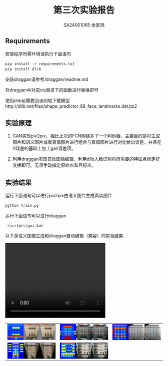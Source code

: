 

# <center>第三次实验报告</center>

<center> SA24001065 余家玮</center>

## Requirements

安装程序所需环境请执行下面语句

```python
pip install -r requirements.txt
pip install dlib
```

安装draggan请参考/draggan/readme.md

将draggan中对应viz目录下的函数进行替换即可

使用dlib前需要到该网站下载模型http://dlib.net/files/shape_predictor_68_face_landmarks.dat.bz2


## 实验原理

1. GAN实现pix2pix，相比上次的FCN网络多了一个判别器，主要目的是将生成图片和语义图片或者真值图片进行组合与真值图片进行对比给出误差。并且在l1误差的基础上加上gan误差项。

2. 利用draggan实现自动图像编辑，利用dlib人脸识别将所需要的特征点标定好变换即可。无须手动指定原始点和目标点。

## 实验结果

运行下面语句可以进行pix2pix由语义图片生成真实图片

```python
python train.py
```

运行下面语句可以进行draggan

```api
.\scripts\gui.bat
```


以下是语义图像生成和draggan自动编辑（笑容）的实验结果

<table>
     <tr>
        <td><center><img src=train_results\epoch_515\result_1.png height="150%"></center></td>
    	<td><center><img src=train_results\epoch_515\result_2.png height="150%"> </center></td>
        <td><center><img src=train_results\epoch_515\result_3.png height="150%"> </center></td>
    </tr>
    <tr>
    <td><center><img src=train_results\epoch_515\result_5.png height="150%"> </center></td>
    	<td><center><img src=train_results\epoch_515\result_4.png height="150%"></center></td>
    </tr>

<video width="320" height="240" controls>
    <source src="演示视频.mp4" type="video/mp4">
</video>
